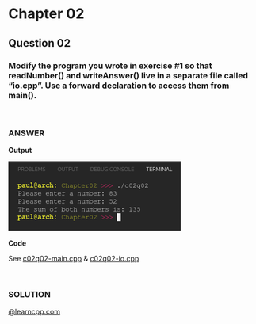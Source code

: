 # Chapter 02
## Question 02

### Modify the program you wrote in exercise #1 so that readNumber() and writeAnswer() live in a separate file called “io.cpp”. Use a forward declaration to access them from main().

<br>

### ANSWER
**Output**

![Console Output](c02q02.png "Console Output")

**Code**

See [c02q02-main.cpp](./c02q02-main.cpp) & [c02q02-io.cpp](./c02q02-io.cpp)

<br>

### SOLUTION
[@learncpp.com](https://www.learncpp.com/cpp-tutorial/chapter-2-summary-and-quiz#cpp_solution_id_1)